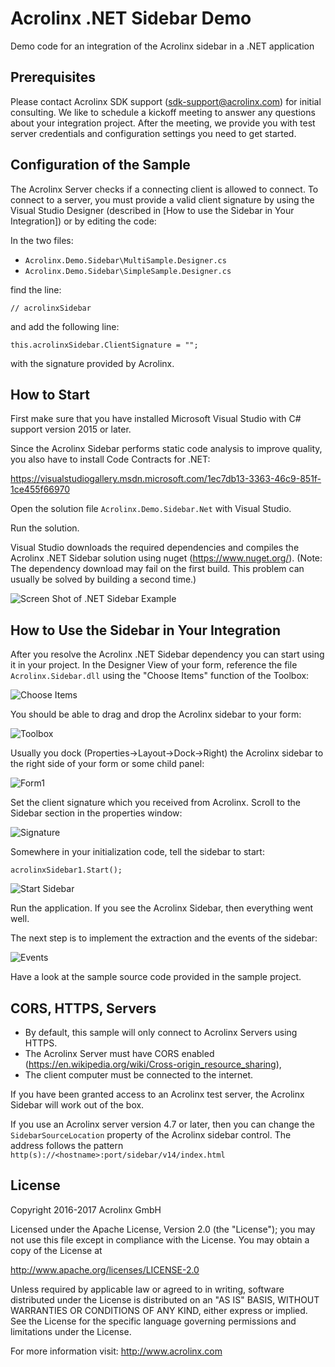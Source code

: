 # Acrolinx .NET Sidebar Demo

Demo code for an integration of the Acrolinx sidebar in a .NET application

## Prerequisites

Please contact Acrolinx SDK support (sdk-support@acrolinx.com) for initial consulting. 
We like to schedule a kickoff meeting to answer any questions about your integration project. 
After the meeting, we provide you with test server credentials and configuration settings you need to get started.

## Configuration of the Sample

The Acrolinx Server checks if a connecting client is allowed to connect. To connect to a server, you must provide a valid client signature by using the Visual Studio Designer (described in [How to use the Sidebar in Your Integration]) or by editing the code:

In the two files:

* `Acrolinx.Demo.Sidebar\MultiSample.Designer.cs`
* `Acrolinx.Demo.Sidebar\SimpleSample.Designer.cs`

find the line:

	// acrolinxSidebar

and add the following line:

	this.acrolinxSidebar.ClientSignature = "";

with the signature provided by Acrolinx.

## How to Start

First make sure that you have installed Microsoft Visual Studio with C# support version 2015 or later.

Since the Acrolinx Sidebar performs static code analysis to improve quality, you also have to install Code Contracts for .NET:

https://visualstudiogallery.msdn.microsoft.com/1ec7db13-3363-46c9-851f-1ce455f66970

Open the solution file `Acrolinx.Demo.Sidebar.Net` with Visual Studio.

Run the solution.
 
Visual Studio downloads the required dependencies and compiles the Acrolinx .NET Sidebar solution using nuget (https://www.nuget.org/).
(Note: The dependency download may fail on the first build. This problem can usually be solved by building a second time.)

![Screen Shot of .NET Sidebar Example](/doc/sample.png)

## How to Use the Sidebar in Your Integration

After you resolve the Acrolinx .NET Sidebar dependency you can start using it in your project. In the Designer View of your form, reference the file `Acrolinx.Sidebar.dll` using the "Choose Items" function of the Toolbox:

![Choose Items](/doc/chooseitems.png)

You should be able to drag and drop the Acrolinx sidebar to your form:

![Toolbox](/doc/toolbox.png)

Usually you dock (Properties->Layout->Dock->Right) the Acrolinx sidebar to the right side of your form or some child panel:

![Form1](/doc/form1.png)

Set the client signature which you received from Acrolinx. Scroll to the Sidebar section in the properties window:

![Signature](/doc/signature.png)

Somewhere in your initialization code, tell the sidebar to start:

	acrolinxSidebar1.Start();

![Start Sidebar](/doc/start.png)

Run the application. If you see the Acrolinx Sidebar, then everything went well.

The next step is to implement the extraction and the events of the sidebar:

![Events](/doc/events.png)

Have a look at the sample source code provided in the sample project. 

## CORS, HTTPS, Servers

* By default, this sample will only connect to Acrolinx Servers using HTTPS.
* The Acrolinx Server must have CORS enabled (https://en.wikipedia.org/wiki/Cross-origin_resource_sharing),
* The client computer must be connected to the internet.

If you have been granted access to an Acrolinx test server, the Acrolinx Sidebar will work out of the box.

If you use an Acrolinx server version 4.7 or later, then you can change the `SidebarSourceLocation` property of the Acrolinx sidebar control.
The address follows the pattern `http(s)://<hostname>:port/sidebar/v14/index.html`

## License

Copyright 2016-2017 Acrolinx GmbH

Licensed under the Apache License, Version 2.0 (the "License");
you may not use this file except in compliance with the License.
You may obtain a copy of the License at

http://www.apache.org/licenses/LICENSE-2.0

Unless required by applicable law or agreed to in writing, software
distributed under the License is distributed on an "AS IS" BASIS,
WITHOUT WARRANTIES OR CONDITIONS OF ANY KIND, either express or implied.
See the License for the specific language governing permissions and
limitations under the License.

For more information visit: http://www.acrolinx.com
